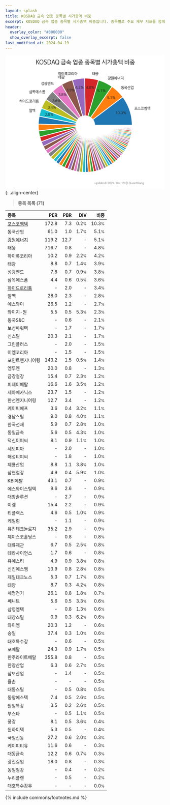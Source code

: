 ```yaml
---
layout: splash
title: KOSDAQ 금속 업종 종목별 시가총액 비중
excerpt: KOSDAQ 금속 업종 종목별 시가총액 비중입니다. 종목별로 주요 재무 지표를 함께 표시합니다.
header:
  overlay_color: "#800000"
  show_overlay_excerpt: false
last_modified_at: 2024-04-19
---
```



![KOSDAQ 금속 업종 종목별 시가총액 비중](/stats/sector/images/kosdaq_업종_금속_종목.png){: .align-center}


> **종목 목록 (71)**<a id="list"></a>

| **종목** | **PER** | **PBR** | **DIV** | **비중** |
| :------- | ------: | ------: | ------: | -------: |
| [포스코엠텍](/009520/) | 172.8 | 7.3 | 0.2<small>%</small> | 10.3<small>%</small> |
| 동국산업 | 61.0 | 1.0 | 1.7<small>%</small> | 5.1<small>%</small> |
| [강원에너지](/114190/) | 119.2 | 12.7 | - | 5.1<small>%</small> |
| 태웅 | 716.7 | 0.8 | - | 4.8<small>%</small> |
| 하이록코리아 | 10.2 | 0.9 | 2.2<small>%</small> | 4.2<small>%</small> |
| 태광 | 8.8 | 0.7 | 1.4<small>%</small> | 3.9<small>%</small> |
| 성광벤드 | 7.8 | 0.7 | 0.9<small>%</small> | 3.8<small>%</small> |
| 삼목에스폼 | 4.4 | 0.6 | 0.5<small>%</small> | 3.6<small>%</small> |
| [하이드로리튬](/101670/) | - | 2.0 | - | 3.4<small>%</small> |
| 알멕 | 28.0 | 2.3 | - | 2.8<small>%</small> |
| 에스와이 | 26.5 | 1.2 | - | 2.7<small>%</small> |
| 와이지-원 | 5.5 | 0.5 | 5.3<small>%</small> | 2.3<small>%</small> |
| 동국S&C | - | 0.6 | - | 2.1<small>%</small> |
| 보성파워텍 | - | 1.7 | - | 1.7<small>%</small> |
| 신스틸 | 20.3 | 2.1 | - | 1.7<small>%</small> |
| 그린플러스 | - | 2.0 | - | 1.5<small>%</small> |
| 이엠코리아 | - | 1.5 | - | 1.5<small>%</small> |
| 포인트엔지니어링 | 143.2 | 1.5 | 0.5<small>%</small> | 1.4<small>%</small> |
| 엠투엔 | 20.0 | 0.8 | - | 1.3<small>%</small> |
| 금강철강 | 15.4 | 0.7 | 2.3<small>%</small> | 1.2<small>%</small> |
| 피제이메탈 | 16.6 | 1.6 | 3.5<small>%</small> | 1.2<small>%</small> |
| 세아메카닉스 | 23.7 | 1.5 | - | 1.2<small>%</small> |
| 한선엔지니어링 | 12.7 | 3.4 | - | 1.2<small>%</small> |
| 케이피에프 | 3.6 | 0.4 | 3.2<small>%</small> | 1.1<small>%</small> |
| 경남스틸 | 9.0 | 0.8 | 4.0<small>%</small> | 1.1<small>%</small> |
| 한국선재 | 5.9 | 0.7 | 2.8<small>%</small> | 1.0<small>%</small> |
| 동일금속 | 5.6 | 0.5 | 4.3<small>%</small> | 1.0<small>%</small> |
| 덕신이피씨 | 8.1 | 0.9 | 1.1<small>%</small> | 1.0<small>%</small> |
| 세토피아 | - | 2.0 | - | 1.0<small>%</small> |
| 해성티피씨 | - | 1.8 | - | 1.0<small>%</small> |
| 제룡산업 | 8.8 | 1.1 | 3.8<small>%</small> | 1.0<small>%</small> |
| 삼현철강 | 4.9 | 0.4 | 5.9<small>%</small> | 1.0<small>%</small> |
| KBI메탈 | 43.1 | 0.7 | - | 0.9<small>%</small> |
| 에스와이스틸텍 | 9.6 | 2.6 | - | 0.9<small>%</small> |
| 대창솔루션 | - | 2.7 | - | 0.9<small>%</small> |
| 이렘 | 15.4 | 2.2 | - | 0.9<small>%</small> |
| 티플랙스 | 4.6 | 0.5 | 1.0<small>%</small> | 0.9<small>%</small> |
| 케일럼 | - | 1.1 | - | 0.9<small>%</small> |
| 유진테크놀로지 | 35.2 | 2.9 | - | 0.9<small>%</small> |
| 제이스코홀딩스 | - | 0.8 | - | 0.8<small>%</small> |
| 대륙제관 | 6.7 | 0.5 | 2.5<small>%</small> | 0.8<small>%</small> |
| 테라사이언스 | 1.7 | 0.6 | - | 0.8<small>%</small> |
| 유에스티 | 4.9 | 0.9 | 3.8<small>%</small> | 0.8<small>%</small> |
| 신진에스엠 | 13.9 | 0.8 | 2.8<small>%</small> | 0.8<small>%</small> |
| 제일테크노스 | 5.3 | 0.7 | 1.7<small>%</small> | 0.8<small>%</small> |
| 태양 | 8.7 | 0.3 | 4.2<small>%</small> | 0.8<small>%</small> |
| 세명전기 | 26.1 | 0.8 | 1.8<small>%</small> | 0.7<small>%</small> |
| 쎄니트 | 5.6 | 0.5 | 3.3<small>%</small> | 0.6<small>%</small> |
| 삼영엠텍 | - | 0.8 | 1.3<small>%</small> | 0.6<small>%</small> |
| 대창스틸 | 0.9 | 0.3 | 6.2<small>%</small> | 0.6<small>%</small> |
| 와이엠 | 20.3 | 1.2 | - | 0.6<small>%</small> |
| 승일 | 37.4 | 0.3 | 1.0<small>%</small> | 0.6<small>%</small> |
| 대호특수강 | - | 0.6 | - | 0.5<small>%</small> |
| 포메탈 | 24.3 | 0.9 | 1.7<small>%</small> | 0.5<small>%</small> |
| 한주라이트메탈 | 355.8 | 0.8 | - | 0.5<small>%</small> |
| 한창산업 | 6.3 | 0.6 | 2.7<small>%</small> | 0.5<small>%</small> |
| 삼보산업 | - | 1.4 | - | 0.5<small>%</small> |
| 율촌 | - | - | - | 0.5<small>%</small> |
| 대동스틸 | - | 0.5 | 0.8<small>%</small> | 0.5<small>%</small> |
| 동양에스텍 | 7.4 | 0.5 | 2.6<small>%</small> | 0.5<small>%</small> |
| 원일특강 | 3.5 | 0.2 | 2.6<small>%</small> | 0.5<small>%</small> |
| 부스타 | - | 0.5 | 1.1<small>%</small> | 0.5<small>%</small> |
| 풍강 | 8.1 | 0.5 | 3.6<small>%</small> | 0.4<small>%</small> |
| 윈하이텍 | 5.3 | 0.5 | - | 0.4<small>%</small> |
| 국일신동 | 27.2 | 0.6 | 2.0<small>%</small> | 0.3<small>%</small> |
| 케이피티유 | 11.6 | 0.6 | - | 0.3<small>%</small> |
| 대동금속 | 12.2 | 0.6 | 0.7<small>%</small> | 0.3<small>%</small> |
| 광진실업 | 18.0 | 0.8 | - | 0.3<small>%</small> |
| 동일철강 | - | 0.4 | - | 0.2<small>%</small> |
| 누리플랜 | - | 0.5 | - | 0.2<small>%</small> |
| 대호특수강우 | - | - | - | 0.0<small>%</small> |

{% include commons/footnotes.md %}